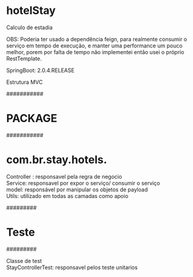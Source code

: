 # hotelStay
Calculo de estadia

OBS: Poderia ter usado a dependência feign, para realmente consumir o serviço em tempo de execução, e manter uma performance um pouco melhor, porem por falta de tempo não implementei então usei o próprio RestTemplate.

SpringBoot: 2.0.4.RELEASE

Estrutura MVC

###########
# PACKAGE #
###########

# com.br.stay.hotels.
Controller : responsavel pela regra de negocio                                                                                               
Service: responsavel por expor o serviço/ consumir o serviço                                                                                 
model: responsável por manipular os objetos de payload                                                                                      
Utils:  utilizado em todas as camadas como apoio


#########
# Teste #
#########

Classe de test                                                                                                                              
StayControllerTest: responsavel pelos teste unitarios
